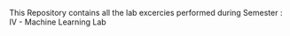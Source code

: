 This Repository contains all the lab excercies performed during Semester : IV -  Machine Learning Lab 
